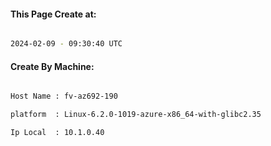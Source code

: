 
   
#### This Page Create at:

```bash

2024-02-09 - 09:30:40 UTC

```

#### Create By Machine:

```bash

Host Name : fv-az692-190

platform  : Linux-6.2.0-1019-azure-x86_64-with-glibc2.35

Ip Local  : 10.1.0.40

```

